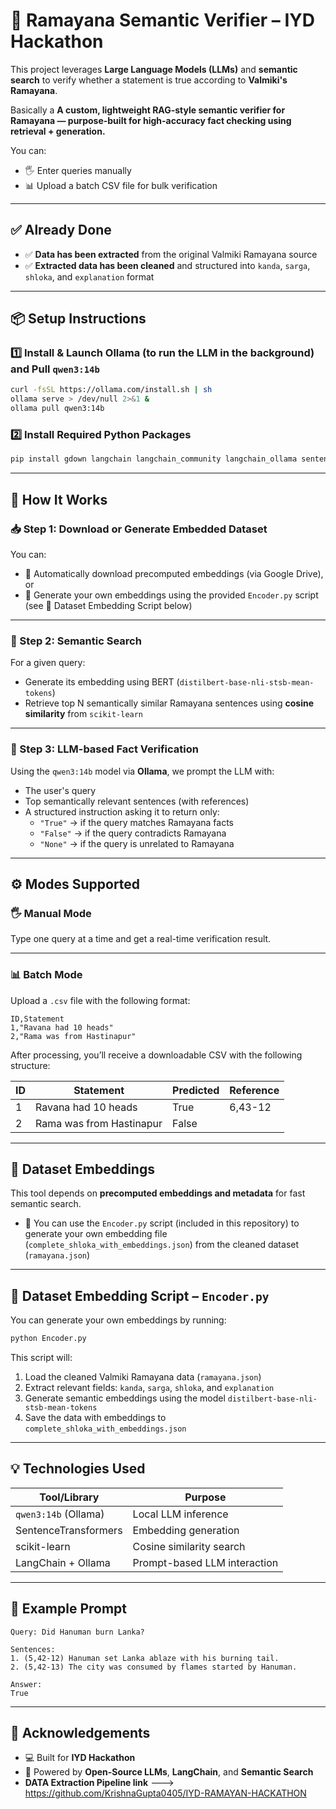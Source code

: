 # 🧠 Ramayana Semantic Verifier – IYD Hackathon

This project leverages **Large Language Models (LLMs)** and **semantic search** to verify whether a statement is true according to **Valmiki's Ramayana**. 

Basically a **A custom, lightweight RAG-style semantic verifier for Ramayana — purpose-built for high-accuracy fact checking using retrieval + generation.**


You can:
- 🖐️ Enter queries manually
- 📊 Upload a batch CSV file for bulk verification

---

## ✅ Already Done

- ✅ **Data has been extracted** from the original Valmiki Ramayana source  
- ✅ **Extracted data has been cleaned** and structured into `kanda`, `sarga`, `shloka`, and `explanation` format

---

## 📦 Setup Instructions

### 1️⃣ Install & Launch Ollama (to run the LLM in the background) and Pull `qwen3:14b`

```bash
curl -fsSL https://ollama.com/install.sh | sh
ollama serve > /dev/null 2>&1 &
ollama pull qwen3:14b
```

### 2️⃣ Install Required Python Packages

```bash
pip install gdown langchain langchain_community langchain_ollama sentence-transformers scikit-learn
```

---

## 🚀 How It Works

### 📥 Step 1: Download or Generate Embedded Dataset

You can:
- 🔽 Automatically download precomputed embeddings (via Google Drive), or
- 🧠 Generate your own embeddings using the provided `Encoder.py` script (see 📄 Dataset Embedding Script below)

---

### 🧠 Step 2: Semantic Search

For a given query:

- Generate its embedding using BERT (`distilbert-base-nli-stsb-mean-tokens`)
- Retrieve top N semantically similar Ramayana sentences using **cosine similarity** from `scikit-learn`

---

### 🤖 Step 3: LLM-based Fact Verification

Using the `qwen3:14b` model via **Ollama**, we prompt the LLM with:

- The user's query  
- Top semantically relevant sentences (with references)  
- A structured instruction asking it to return only:
  - `"True"` → if the query matches Ramayana facts
  - `"False"` → if the query contradicts Ramayana
  - `"None"` → if the query is unrelated to Ramayana

---

## ⚙️ Modes Supported

### 🖐️ Manual Mode

Type one query at a time and get a real-time verification result.

---

### 📊 Batch Mode

Upload a `.csv` file with the following format:

```csv
ID,Statement
1,"Ravana had 10 heads"
2,"Rama was from Hastinapur"
```

After processing, you’ll receive a downloadable CSV with the following structure:

| ID | Statement                | Predicted | Reference |
|----|--------------------------|-----------|-----------|
| 1  | Ravana had 10 heads      | True      | 6,43-12   |
| 2  | Rama was from Hastinapur | False     |           |

---

## 🔗 Dataset Embeddings

This tool depends on **precomputed embeddings and metadata** for fast semantic search.

- 📂 You can use the `Encoder.py` script (included in this repository) to generate your own embedding file (`complete_shloka_with_embeddings.json`) from the cleaned dataset (`ramayana.json`)

---

## 📄 Dataset Embedding Script – `Encoder.py`

You can generate your own embeddings by running:

```bash
python Encoder.py
```

This script will:
1. Load the cleaned Valmiki Ramayana data (`ramayana.json`)
2. Extract relevant fields: `kanda`, `sarga`, `shloka`, and `explanation`
3. Generate semantic embeddings using the model `distilbert-base-nli-stsb-mean-tokens`
4. Save the data with embeddings to `complete_shloka_with_embeddings.json`

---

## 💡 Technologies Used

| Tool/Library           | Purpose                            |
|------------------------|------------------------------------|
| `qwen3:14b` (Ollama)   | Local LLM inference                |
| SentenceTransformers   | Embedding generation               |
| scikit-learn           | Cosine similarity search           |
| LangChain + Ollama     | Prompt-based LLM interaction       |

---

## 🧪 Example Prompt

```
Query: Did Hanuman burn Lanka?

Sentences:
1. (5,42-12) Hanuman set Lanka ablaze with his burning tail.
2. (5,42-13) The city was consumed by flames started by Hanuman.

Answer:
True
```

---

## 🤝 Acknowledgements

- 💻 Built for **IYD Hackathon**
- 🔗 Powered by **Open-Source LLMs**, **LangChain**, and **Semantic Search**
-   **DATA Extraction Pipeline link** ---> https://github.com/KrishnaGupta0405/IYD-RAMAYAN-HACKATHON
